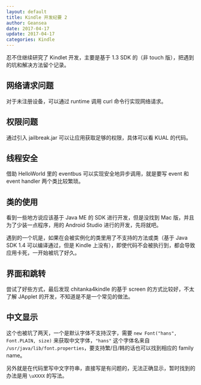 ```yaml
---
layout: default
title: Kindle 开发纪要 2
author: Geansea
date: 2017-04-17
update: 2017-04-17
categories: Kindle
---
```


忍不住继续研究了 Kindlet 开发，主要是基于 1.3 SDK 的（非 touch 版），把遇到的坑和解决方法留个记录。

## 网络请求问题

对于未注册设备，可以通过 runtime 调用 curl 命令行实现网络请求。

## 权限问题

通过引入 jailbreak.jar 可以让应用获取足够的权限，具体可以看 KUAL 的代码。

## 线程安全

借助 HelloWorld 里的 eventbus 可以实现安全地异步调用，就是要写 event 和 event handler 两个类比较繁琐。

## 类的使用

看到一些地方说应该基于 Java ME 的 SDK 进行开发，但是没找到 Mac 版，并且为了少装一点程序，用的 Android Studio 进行的开发，先将就吧。

遇到的一个坑是，如果在会被实例化的类里用了不支持的方法或类（基于 Java SDK 1.4 可以编译通过，但是 Kindle 上没有），即使代码不会被执行到，都会导致应用卡死，一开始被坑了好久。

## 界面和跳转

尝试了好些方式，最后发现 chitanka4kindle 的基于 screen 的方式比较好，不太了解 JApplet 的开发，不知道是不是一个常见的做法。

## 中文显示

这个也被坑了两天，一个是默认字体不支持汉字，需要 `new Font("hans", Font.PLAIN, size)` 来获取中文字体，`"hans"` 这个字体名来自 `/usr/java/lib/font.properties`，要支持繁/日/韩的话也可以找到相应的 family name。

另外就是在代码里写中文字符串，直接写是有问题的，无法正确显示，暂时找到的办法是用 `\uXXXX` 的写法。
